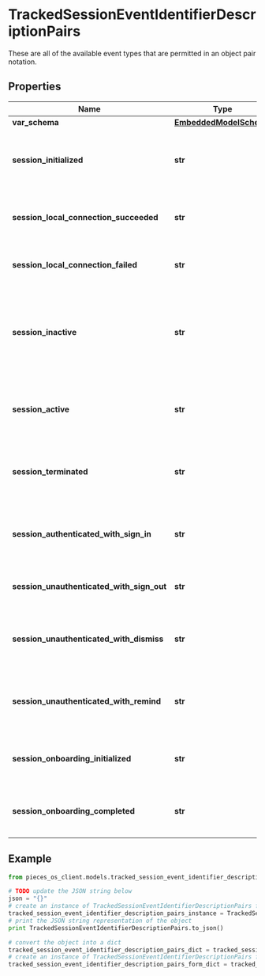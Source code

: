 # TrackedSessionEventIdentifierDescriptionPairs

These are all of the available event types that are permitted in an object pair notation.

## Properties

Name | Type | Description | Notes
------------ | ------------- | ------------- | -------------
**var_schema** | [**EmbeddedModelSchema**](EmbeddedModelSchema) |  | [optional] 
**session_initialized** | **str** | The key value pair for an application being opened. | [optional] 
**session_local_connection_succeeded** | **str** | There was a successful connection locally | [optional] 
**session_local_connection_failed** | **str** | There was a failed connection locally | [optional] 
**session_inactive** | **str** | If the current application is in the background or not, could also be minimized. | [optional] 
**session_active** | **str** | If the application has been brought to the forground. | [optional] 
**session_terminated** | **str** | If the user has closed the application, thus ending the session. | [optional] 
**session_authenticated_with_sign_in** | **str** | A user has signed into this session with a an external account | [optional] 
**session_unauthenticated_with_sign_out** | **str** | A user has signed out of this session | [optional] 
**session_unauthenticated_with_dismiss** | **str** | A user did not sign into the session with a dismissal | [optional] 
**session_unauthenticated_with_remind** | **str** | A user did not sign into the session with a reminder | [optional] 
**session_onboarding_initialized** | **str** | Onboarding has been initialized for this session | [optional] 
**session_onboarding_completed** | **str** | Onboarding has been completed for this session | [optional] 

## Example

```python
from pieces_os_client.models.tracked_session_event_identifier_description_pairs import TrackedSessionEventIdentifierDescriptionPairs

# TODO update the JSON string below
json = "{}"
# create an instance of TrackedSessionEventIdentifierDescriptionPairs from a JSON string
tracked_session_event_identifier_description_pairs_instance = TrackedSessionEventIdentifierDescriptionPairs.from_json(json)
# print the JSON string representation of the object
print TrackedSessionEventIdentifierDescriptionPairs.to_json()

# convert the object into a dict
tracked_session_event_identifier_description_pairs_dict = tracked_session_event_identifier_description_pairs_instance.to_dict()
# create an instance of TrackedSessionEventIdentifierDescriptionPairs from a dict
tracked_session_event_identifier_description_pairs_form_dict = tracked_session_event_identifier_description_pairs.from_dict(tracked_session_event_identifier_description_pairs_dict)
```



